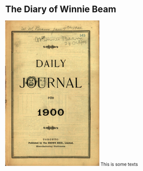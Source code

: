# The Diary of Winnie Beam  

<div>
  
  <p float="right" style=top: 0>
    <img src="Winnie-Beam.jpg" float="left" width="300">
    This is some texts
  <p/>
  
<div/>








